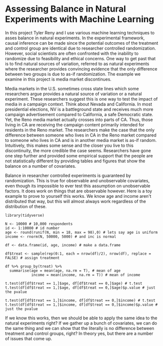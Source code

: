 # Assessing Balance in Natural Experiments with Machine Learning

In this project Tyler Reny and I use various machine learning techniques to asses balance in natural experiments. In the experimental framework, causal inference can be made since the potential outcomes of the treatment and control group are identical due to researcher controlled randomization. However, social scientists are often confronted with the inability to randomize due to feasibility and ethical concerns. One way to get past that is to find natural sources of variation, referred to as natural experiments where the researcher provides convincing evidence that the only difference between two groups is due to as-if randomization. The example we examine in this project is media market discontinues. 

Media markets in the U.S. sometimes cross state lines which some researchers argue provides a natural source of variation or a natural experiment. These researchers suggest this is one way to test the impact of media in a campaign context. Think about Nevada and California. In most presidential elections, NV is a battleground state and receives much more campaign advertisement compared to California, a safe Democratic state. Yet, the Reno media market actually crosses into parts of CA. Thus, those living in CA are receiving the campaign content primarily intended for residents in the Reno market. The researchers make the case that the only difference between someone who lives in CA in the Reno market compared to someone who lives in CA and is in another media market is as-if random. Intuitively, this makes some sense and the closer you live to this discontinuity, the more credible the case seems. Researchers have gone one step further and provided some empirical support that the people are not statistically different by providing tables and figures that show the balance on a number of covariates. 

Balance in researcher controlled experiments is guaranteed by randomization. This is true for observable and unobservable covariates, even though its impossible to ever test this assumption on unobservable factors. It does work on things that are observable however. Here is a toy example to prove to yourself this works. We know age and income aren't distributed that way, but this will almost always work regardless of the distribution of these.

```{r}
library(tidyverse)

N <- 10000 # 10,000 respondents
id <- 1:10000 # id number
age <- round(runif(N, min = 18, max = 98),0) # lets say age is uniform
income <- rnorm(N, 50000, 5000) # and inc is normal

df <- data.frame(id, age, income) # make a data.frame

df$treat <- sample(rep(0:1, each = nrow(df)/2), nrow(df), replace = FALSE) # assign treatment

df %>% group_by(treat) %>% 
  summarise(age = mean(age, na.rm = T), # mean of age
            income = mean(income, na.rm = T)) # mean of income 

t.test(df[df$treat == 1,]$age, df[df$treat == 0,]$age) # t.test 
t.test(df[df$treat == 1,]$age, df[df$treat == 0,]$age)$p.value # just the pvalue

t.test(df[df$treat == 1,]$income, df[df$treat == 0,]$income) # t.test
t.test(df[df$treat == 1,]$income, df[df$treat == 0,]$income)$p.value # just the pvalue
```

If we know this works, then we should be able to apply the same idea to the natural experiments right? If we gather up a bunch of covariates, we can do the same thing and we can show that the literally is no difference between treatment and control groups, right? In theory yes, but there are a number of issues that come up. 